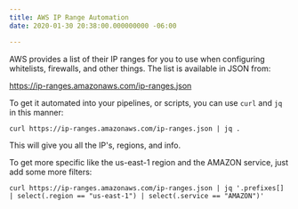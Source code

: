 ```yaml
---
title: AWS IP Range Automation
date: 2020-01-30 20:38:00.000000000 -06:00

---
```


AWS provides a list of their IP ranges for you to use when configuring whitelists, firewalls, and other things. The list is available in JSON from: 

https://ip-ranges.amazonaws.com/ip-ranges.json

To get it automated into your pipelines, or scripts, you can use `curl` and `jq` in this manner:

`curl https://ip-ranges.amazonaws.com/ip-ranges.json | jq .`

This will give you all the IP's, regions, and info.

To get more specific like the us-east-1 region and the AMAZON service, just add some more filters:

`curl https://ip-ranges.amazonaws.com/ip-ranges.json | jq '.prefixes[] | select(.region == "us-east-1") | select(.service == "AMAZON")'`
